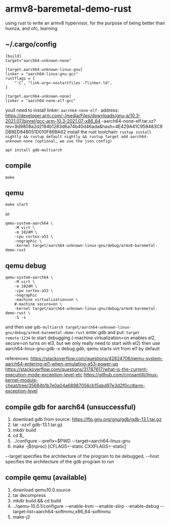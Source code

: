 # armv8-baremetal-demo-rust

using rust to write an armv8 hypervisor, for the purpose of being better than humza, and ofc, learning

## ~/.cargo/config
```shell
[build]
target="aarch64-unknown-none"

[target.aarch64-unknown-linux-gnu]
linker = "aarch64-linux-gnu-gcc"
rustflags = [
    "-C", "link-arg=-nostartfiles -Tlinker.ld",
]

[target.aarch64-unknown-none]
linker = "aarch64-none-elf-gcc"
```
youll need to install linker: `aarch64-none-elf-` address: https://developer.arm.com/-/media/Files/downloads/gnu-a/10.3-2021.07/binrel/gcc-arm-10.3-2021.07-x86_64 -aarch64-none-elf.tar.xz?rev=9d9808a2d2194b1283d6a74b40d46ada&hash=4E429A41C958483C9DB8ED84B051D010F86BA62
install the rust toolchain: `rustup install nightly && rustup default nightly && rustup target add aarch64-unknown-none (optional, we use the json config)`

`apt install gdb-multiarch`

## compile
```shell
make
```

## qemu
```shell
make start
```
or
```shell
qemu-system-aarch64 \
    -M virt \
    -m 1024M \
    -cpu cortex-a53 \
    -nographic \
    -kernel target/aarch64-unknown-linux-gnu/debug/armv8-baremetal-demo-rust
```

## qemu debug
```shell
qemu-system-aarch64 \
    -M virt \
    -m 1024M \
    -cpu cortex-a53 \
    -nographic
    -machine virtualization=on \
    #-machine secure=on \
    -kernel target/aarch64-unknown-linux-gnu/debug/armv8-baremetal-demo-rust \
    -S -s
```
and then use
`gdb-multiarch target/aarch64-unknown-linux-gnu/debug/armv8-baremetal-demo-rust`
enter gdb and put: `target remote:1234` to start debugging
(-machine virtualization=on enables el2, secure=on turns on el3, but we only really need to start with el2)
then use aarch64-linux-gnu-gdb -x debug.gdb, qemu starts virt from el1 by default

references:
https://stackoverflow.com/questions/42824706/qemu-system-aarch64-entering-el1-when-emulating-a53-power-up
https://stackoverflow.com/questions/31787617/what-is-the-current-execution-mode-exception-level-etc
https://github.com/cirosantilli/linux-kernel-module-cheat/tree/35684b1b7e0a04a68987056cb15abd97e3d2f0cc#arm-exception-level

## compile gdb for aarch64 (unsuccessful)
1. download gdb from source: https://ftp.gnu.org/gnu/gdb/gdb-13.1.tar.gz
2. tar -xzvf gdb-13.1.tar.gz
3. mkdir build
4. cd $_
5. ../configure --prefix=$PWD --target=aarch64-linux-gnu
6. make -j$(nproc) [CFLAGS=-static CXXFLAGS=-static]

--target specifies the architecture of the program to be debugged, --host specifies the architecture of the gdb program to run

## compile qemu (available)
1. download qemu10.0.source
2. tar decompress
3. mkdir build && cd build
4. ../qemu-10.0.1/configure --enable-kvm --enable-slirp --enable-debug --target-list=aarch64-softmmu,x86_64-softmmu
5. make-j2
